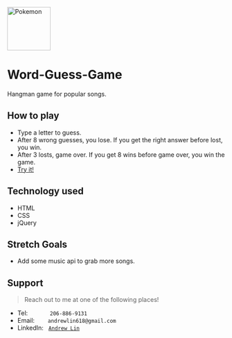 <img src="https://miro.medium.com/max/800/1*3FTNbYQ3pWzJ1u4XF1Suzw.png" height=100px alt="Pokemon"></img>

# Word-Guess-Game
Hangman game for popular songs.


## How to play
- Type a letter to guess.
- After 8 wrong guesses, you lose. If you get the right answer before lost, you win.
- After 3 losts, game over. If you get 8 wins before game over, you win the game.
- <a href="https://andrewlin618.github.io/Word-Guess-Game/" target="_blank">Try it!</a>

## Technology used
- HTML
- CSS
- jQuery

## Stretch Goals
- Add some music api to grab more songs.

## Support

> Reach out to me at one of the following places!

- Tel:      &nbsp; &nbsp; &nbsp; &nbsp; &nbsp; &nbsp; `206-886-9131`
- Email:    &ensp; &nbsp; &nbsp; `andrewlin618@gmail.com`
- LinkedIn: &nbsp; <a href="https://www.linkedin.com/in/andrew-lin-337592112/" target="_blank">`Andrew Lin`</a>

